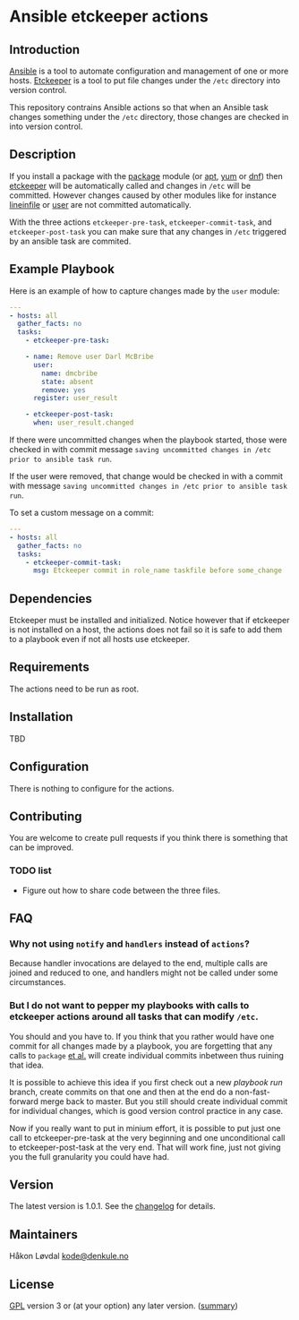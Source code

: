 
# Ansible etckeeper actions

## Introduction

[Ansible](http://ansible.com) is a tool to automate configuration and management of one or more hosts. [Etckeeper](https://etckeeper.branchable.com/) is a tool to put file changes under the `/etc` directory into version control.

This repository contrains Ansible actions so that when an Ansible task changes something
under the `/etc` directory, those changes are checked in into version control.

## Description

If you install a package with the
[package](https://docs.ansible.com/ansible/latest/modules/package_module.html) module
(or
[apt](https://docs.ansible.com/ansible/latest/modules/apt_module.html),
[yum](https://docs.ansible.com/ansible/latest/modules/yum_module.html)
or
[dnf](https://docs.ansible.com/ansible/latest/modules/dnf_module.html))
then
[etckeeper](https://etckeeper.branchable.com/)
will be automatically called and changes in `/etc` will be committed.
However changes caused by other modules like for instance
[lineinfile](https://docs.ansible.com/ansible/latest/modules/lineinfile_module.html)
or
[user](https://docs.ansible.com/ansible/latest/modules/user_module.html)
are not committed automatically.

With the three actions `etckeeper-pre-task`, `etckeeper-commit-task`, and
`etckeeper-post-task` you can make sure that any changes in `/etc` triggered
by an ansible task are commited.


## Example Playbook

Here is an example of how to capture changes made by the `user` module:

```yaml
---
- hosts: all
  gather_facts: no
  tasks:
    - etckeeper-pre-task:

    - name: Remove user Darl McBribe
      user:
        name: dmcbribe
        state: absent
        remove: yes
      register: user_result

    - etckeeper-post-task:
      when: user_result.changed
```

If there were uncommitted changes when the playbook started, those were checked in
with commit message `saving uncommitted changes in /etc prior to ansible task run`.

If the user were removed, that change would be checked in with a commit with message
`saving uncommitted changes in /etc prior to ansible task run`.

To set a custom message on a commit:
```yaml
---
- hosts: all
  gather_facts: no
  tasks:
    - etckeeper-commit-task:
      msg: Etckeeper commit in role_name taskfile before some_change
```


## Dependencies

Etckeeper must be installed and initialized. Notice however that if etckeeper is not
installed on a host, the actions does not fail so it is safe to add them to
a playbook even if not all hosts use etckeeper.

## Requirements

The actions need to be run as root.

## Installation

TBD

## Configuration

There is nothing to configure for the actions.

## Contributing

You are welcome to create pull requests if you think there is something that can be
improved.

### TODO list

* Figure out how to share code between the three files.

## FAQ

### Why not using `notify` and `handlers` instead of `actions`?

Because handler invocations are delayed to the end, multiple calls are joined and
reduced to one, and handlers might not be called under some circumstances.

### But I do not want to pepper my playbooks with calls to etckeeper actions around all tasks that can modify `/etc`.

You should and you have to. If you think that you rather would have one commit for
all changes made by a playbook, you are forgetting that any calls to `package`
[et al.](https://en.wiktionary.org/wiki/et_al.#English) will create individual
commits inbetween thus ruining that idea.

It is possible to achieve this idea if you first check out a new *playbook run* branch,
create commits on that one and then at the end do a non-fast-forward merge back to master.
But you still should create individual commit for individual changes,
which is good version control practice in any case.

Now if you really want to put in minium effort, it is possible to put just one call
to etckeeper-pre-task at the very beginning and one unconditional call to
etckeeper-post-task at the very end. That will work fine, just not giving
you the full granularity you could have had.

## Version

The latest version is 1.0.1. See the [changelog](./CHANGELOG.md) for details.

## Maintainers

Håkon Løvdal <kode@denkule.no>

## License

[GPL](LICENSE.txt) version 3 or (at your option) any later version. ([summary](https://tldrlegal.com/l/gpl-3.0))
